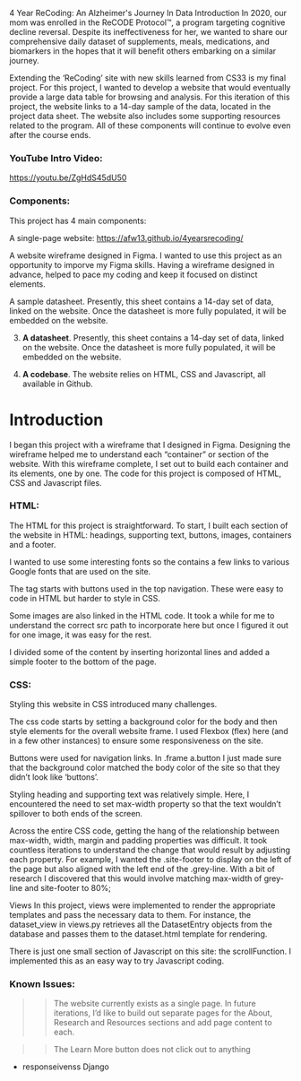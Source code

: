 4 Year ReCoding: An Alzheimer's Journey In Data
Introduction
In 2020, our mom was enrolled in the ReCODE Protocol™, a program targeting cognitive decline reversal. Despite its ineffectiveness for her, we wanted to share our comprehensive daily dataset of supplements, meals, medications, and biomarkers in the hopes that it will benefit others embarking on a similar journey.

Extending the ‘ReCoding’ site with new skills learned from CS33 is my final project.  For this project, I wanted to develop a website that would eventually provide a large data table for browsing and analysis.  For this iteration of this project, the website links to a 14-day sample of the data, located in the project data sheet.  The website also includes some supporting resources related to the program.  All of these components will continue to evolve even after the course ends. 

### YouTube Intro Video:
https://youtu.be/ZgHdS45dU50

### Components:
This project has 4 main components:

A single-page website: https://afw13.github.io/4yearsrecoding/

A website wireframe designed in Figma. I wanted to use this project as an opportunity to imporve my Figma skills. Having a wireframe designed in advance, helped to pace my coding and keep it focused on distinct elements.

A sample datasheet. Presently, this sheet contains a 14-day set of data, linked on the website. Once the datasheet is more fully populated, it will be embedded on the website.

3. **A datasheet**.  Presently, this sheet contains a 14-day set of data, linked on the website.  Once the datasheet is more fully populated, it will be embedded on the website.

4. **A codebase**.  The website relies on HTML, CSS and Javascript, all available in Github.  

# Introduction
I began this project with a wireframe that I designed in Figma.  Designing the wireframe helped me to understand each “container” or section of the website.  With this wireframe complete, I set out to build each container and its elements, one by one. The code for this project is composed of HTML, CSS and Javascript files.  

### HTML:

The HTML for this project is straightforward.  To start, I built each section of the website in HTML: headings, supporting text, buttons, images, containers and a footer.

I wanted to use some interesting fonts so the <head> contains a few links to various Google fonts that are used on the site.  

The <body> tag starts with buttons used in the top navigation.  These were easy to code in HTML but harder to style in CSS.  

Some images are also linked in the HTML code.  It took a while for me to understand the correct src path to incorporate here but once I figured it out for one image, it was easy for the rest. 

I divided some of the content by inserting horizontal lines and added a simple footer to the bottom of the page.  

### CSS:

Styling this website in CSS introduced many challenges.  

The css code starts by setting a background color for the body and then style elements for the overall website frame.  I used Flexbox 
(flex) here (and in a few other instances) to ensure some responsiveness on the site.  

Buttons were used for navigation links.  In .frame a.button I just made sure that the background color matched the body color of the site so that they didn’t look like ‘buttons’.  

Styling heading and supporting text was relatively simple.  Here, I encountered the need to set max-width property so that the text wouldn’t spillover to both ends of the screen. 

Across the entire CSS code, getting the hang of the relationship between max-width, width, margin and padding properties was difficult. It took countless iterations to understand the change that would result by adjusting each property.  For example, I wanted the .site-footer to display on the left of the page but also aligned with the left end of the .grey-line.  With a bit of research I discovered that this would involve matching max-width of grey-line and site-footer to 80%; 

Views In this project, views were implemented to render the appropriate templates and pass the necessary data to them. For instance, the dataset_view in views.py retrieves all the DatasetEntry objects from the database and passes them to the dataset.html template for rendering.

There is just one small section of Javascript on this site:  the scrollFunction.  I implemented this as an easy way to try Javascript coding. 

### Known Issues:

>> The website currently exists as a single page.  In future iterations, I’d like to build out separate pages for the About, Research and Resources sections and add page content to each. 

>> The Learn More button does not click out to anything 


- responseivenss 
Django 

